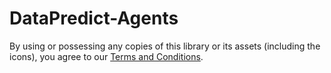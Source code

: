 # DataPredict-Agents

By using or possessing any copies of this library or its assets (including the icons), you agree to our [Terms and Conditions](docs/TermsAndConditions.md).
